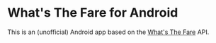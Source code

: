 # What's The Fare for Android

This is an (unofficial) Android app based on the [What's The Fare](http://whatsthefare.com/) API.
